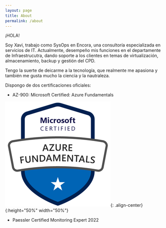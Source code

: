 ```yaml
---
layout: page
title: About
permalink: /about
---
```


¡HOLA! 

Soy Xavi, trabajo como SysOps en Encora, una consultoría especializada en servicios de IT. Actualmente, desempeño mis funciones en el departamente de Infraestrucutra, dando soporte a los clientes en temas de virtualización, almacenamiento, backup y gestión del CPD.

Tengo la suerte de deicarme a la tecnología, que realmente me apasiona y también me gusta mucho la ciencia y la nautraleza.

Dispongo de dos certificaciones oficiales:

- AZ-900: Microsoft Certified: Azure Fundamentals 

![AZ-900](./assets/image/az900.png){: .align-center}{:height="50%" width="50%"}

- Paessler Certified Monitoring Expert 2022
